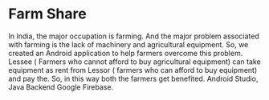 # Farm Share
In India, the major occupation is farming. And the major problem associated with farming is the lack of machinery and agricultural equipment. So, we created an Android application to help farmers overcome this problem. Lessee ( Farmers who cannot afford to buy agricultural equipment) can take equipment as rent from
Lessor ( farmers who can afford to buy equipment) and pay the. So, in this way both the farmers get benefited.
Android Studio,
Java
Backend Google Firebase.
